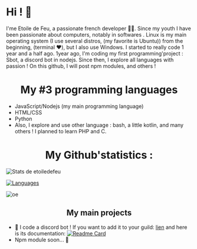 # Hi ! 👋

I'me Etoile de Feu, a passionate french developer 👨‍💻.
Since my youth I have been passionate about computers, notably in softwares .
Linux is my main operating system (I use several distros, (my favorite is Ubuntu)) from the beginning, (terminal ❤️), but I also use Windows.
I started to really code 1 year and a half ago. 1year ago, I'm coding my first programming'project : Sbot, a discord bot in nodejs.
Since then, I explore all languages ​​with passion !
On this github, I will post npm modules, and others !


<h1 align="center">My #3 programming languages</h1>

+ JavaScript/Nodejs (my main programming language)
+ HTML/CSS
+ Python
+ Also, I explore and use other language : bash, a little kotlin, and many others !
I planned to learn PHP and C.

<h1 align="center">My Github'statistics :</h1>

![Stats de etoiledefeu](https://github-readme-stats.vercel.app/api?username=etoiledefeu&show_icons=true&theme=tokyonight)

[![Languages](https://github-readme-stats.vercel.app/api/top-langs/?username=etoiledefeu)](https://github.com)

![oe](https://komarev.com/ghpvc/?username=etoiledefeu&color=blue)

<h2 align="center"> My main projects </h2>

+ 🤖 I code a discord bot ! If you want to add it to your guild: [lien](https://top.gg/bot/988866995393024040) and here is its documentation: 
[![Readme Card](https://github-readme-stats.vercel.app/api/pin/?username=etoiledefeu&repo=sbot-docs)](https://github.com/etoiledefeu/sbot-docs)
+ Npm module soon... 👀


